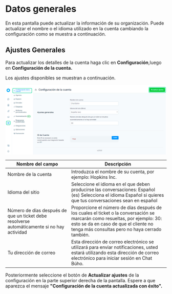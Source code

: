 # Datos generales

En esta pantalla puede actualizar la información de su organización. Puede actualizar el nombre o el idioma utilizado en la cuenta cambiando la configuración como se muestra a continuación.

## Ajustes Generales
Para actualizar los detalles de la cuenta haga clic en **Configuración**,luego en **Configuración de la cuenta.**

Los ajustes disponibles se muestran a continuación.

![Alt text](img/Configurar-los-datos-generales-01.jpg)

| Nombre del campo                                                                            	| Descripción                                                                                                                                                                                                            	|
|---------------------------------------------------------------------------------------------	|------------------------------------------------------------------------------------------------------------------------------------------------------------------------------------------------------------------------	|
| Nombre de la cuenta                                                                         	| Introduzca el nombre de su cuenta, por ejemplo: Hopkins Inc.                                                                                                                                                           	|
| Idioma del sitio                                                                            	| Seleccione el idioma en el que deben producirse las conversaciones: Español (es) Selecciona el idioma Español si quieres que tus conversaciones sean en español                                                        	|
| Número de días después de que un ticket debe resolverse automáticamente si no hay actividad 	| Proporcione el número de días después de los cuales el ticket o la conversación se marcarán como resueltas, por ejemplo: 30: esto se da en caso de que el cliente no tenga más consultas pero no haya cerrado también. 	|
| Tu dirección de correo                                                                      	| Esta dirección de correo electrónico se utilizará para enviar notificaciones, usted estará utilizando esta dirección de correo electrónico para iniciar sesión en Chat Búho.                                           	|                                     	|   	|   	|   	|

Posteriormente seleccione el botón de **Actualizar ajustes** de la configuración en la parte superior derecha de la pantalla. Espere a que aparezca el mensaje **"Configuración de la cuenta actualizada con éxito".**